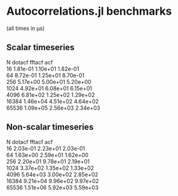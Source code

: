 # Autocorrelations.jl benchmarks
(all times in μs)

## Scalar timeseries
N                dotacf           fftacf           acf             
16               1.81e-01         1.10e+01         1.82e-01        
64               8.72e-01         1.25e+01         8.70e-01        
256              5.17e+00         5.00e+01         5.20e+00        
1024             4.92e+01         6.08e+01         6.15e+01        
4096             6.81e+02         1.25e+02         1.29e+02        
16384            1.46e+04         4.51e+02         4.64e+02        
65536            1.09e+05         2.56e+03         2.34e+03        

## Non-scalar timeseries
N                dotacf           fftacf           acf             
16               2.03e-01         2.23e+01         2.03e-01        
64               1.63e+00         2.59e+01         1.62e+00        
256              2.20e+01         9.78e+01         2.19e+01        
1024             3.37e+02         1.35e+02         1.33e+02        
4096             5.64e+03         3.00e+02         2.85e+02        
16384            9.21e+04         9.96e+02         9.97e+02        
65536            1.51e+06         5.92e+03         5.59e+03        

